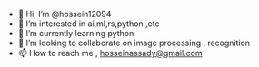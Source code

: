 - 👋 Hi, I’m @hossein12094
- 👀 I’m interested in ai,ml,rs,python ,etc
- 🌱 I’m currently learning python
- 💞️ I’m looking to collaborate on image processing , recognition
- 📫 How to reach me , hosseinassady@gmail.com

<!---
hossein12094/hossein12094 is a ✨ special ✨ repository because its `README.md` (this file) appears on your GitHub profile.
You can click the Preview link to take a look at your changes.
--->
